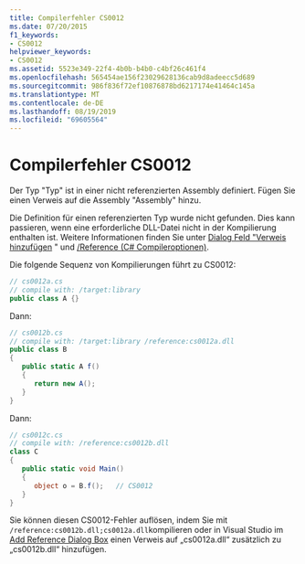 ```yaml
---
title: Compilerfehler CS0012
ms.date: 07/20/2015
f1_keywords:
- CS0012
helpviewer_keywords:
- CS0012
ms.assetid: 5523e349-22f4-4b0b-b4b0-c4bf26c461f4
ms.openlocfilehash: 565454ae156f23029628136cab9d8adeecc5d689
ms.sourcegitcommit: 986f836f72ef10876878bd6217174e41464c145a
ms.translationtype: MT
ms.contentlocale: de-DE
ms.lasthandoff: 08/19/2019
ms.locfileid: "69605564"
---
```

# <a name="compiler-error-cs0012"></a>Compilerfehler CS0012
Der Typ "Typ" ist in einer nicht referenzierten Assembly definiert. Fügen Sie einen Verweis auf die Assembly "Assembly" hinzu.  
  
 Die Definition für einen referenzierten Typ wurde nicht gefunden. Dies kann passieren, wenn eine erforderliche DLL-Datei nicht in der Kompilierung enthalten ist. Weitere Informationen finden Sie unter [Dialog Feld "Verweis hinzufügen](/visualstudio/ide/how-to-add-or-remove-references-by-using-the-reference-manager) " und [/Reference (C# Compileroptionen)](../language-reference/compiler-options/reference-compiler-option.md).  
  
 Die folgende Sequenz von Kompilierungen führt zu CS0012:  
  
```csharp  
// cs0012a.cs  
// compile with: /target:library  
public class A {}  
```  
  
 Dann:  
  
```csharp  
// cs0012b.cs  
// compile with: /target:library /reference:cs0012a.dll  
public class B  
{  
   public static A f()  
   {  
      return new A();  
   }  
}  
```  
  
 Dann:  
  
```csharp  
// cs0012c.cs  
// compile with: /reference:cs0012b.dll  
class C  
{  
   public static void Main()  
   {  
      object o = B.f();   // CS0012  
   }  
}  
```  
  
 Sie können diesen CS0012-Fehler auflösen, indem Sie mit `/reference:cs0012b.dll;cs0012a.dll`kompilieren oder in Visual Studio im [Add Reference Dialog Box](/visualstudio/ide/how-to-add-or-remove-references-by-using-the-reference-manager) einen Verweis auf „cs0012a.dll“ zusätzlich zu „cs0012b.dll“ hinzufügen.
